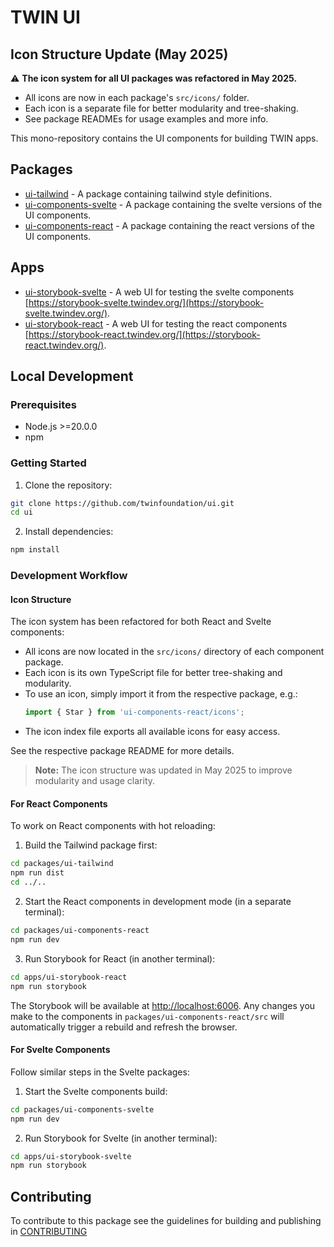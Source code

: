 # TWIN UI

## Icon Structure Update (May 2025)

:warning: **The icon system for all UI packages was refactored in May 2025.**

- All icons are now in each package's `src/icons/` folder.
- Each icon is a separate file for better modularity and tree-shaking.
- See package READMEs for usage examples and more info.

This mono-repository contains the UI components for building TWIN apps.

## Packages

- [ui-tailwind](packages/ui-tailwind/README.md) - A package containing tailwind style definitions. 
- [ui-components-svelte](packages/ui-components-svelte/README.md) - A package containing the svelte versions of the UI components.
- [ui-components-react](packages/ui-components-react/README.md) - A package containing the react versions of the UI components.

## Apps

- [ui-storybook-svelte](apps/ui-storybook-svelte/README.md) - A web UI for testing the svelte components [https://storybook-svelte.twindev.org/](https://storybook-svelte.twindev.org/).
- [ui-storybook-react](apps/ui-storybook-react/README.md) - A web UI for testing the react components [https://storybook-react.twindev.org/](https://storybook-react.twindev.org/).

## Local Development

### Prerequisites

- Node.js >=20.0.0
- npm

### Getting Started

1. Clone the repository:

```bash
git clone https://github.com/twinfoundation/ui.git
cd ui
```

2. Install dependencies:

```bash
npm install
```

### Development Workflow

#### Icon Structure

The icon system has been refactored for both React and Svelte components:
- All icons are now located in the `src/icons/` directory of each component package.
- Each icon is its own TypeScript file for better tree-shaking and modularity.
- To use an icon, simply import it from the respective package, e.g.:
  ```js
  import { Star } from 'ui-components-react/icons';
  ```
- The icon index file exports all available icons for easy access.

See the respective package README for more details.

> **Note:** The icon structure was updated in May 2025 to improve modularity and usage clarity.

#### For React Components

To work on React components with hot reloading:

1. Build the Tailwind package first:

```bash
cd packages/ui-tailwind
npm run dist
cd ../..
```

2. Start the React components in development mode (in a separate terminal):

```bash
cd packages/ui-components-react
npm run dev
```

3. Run Storybook for React (in another terminal):

```bash
cd apps/ui-storybook-react
npm run storybook
```

The Storybook will be available at [http://localhost:6006](http://localhost:6006). Any changes you make to the components in `packages/ui-components-react/src` will automatically trigger a rebuild and refresh the browser.

#### For Svelte Components

Follow similar steps in the Svelte packages:

1. Start the Svelte components build:

```bash
cd packages/ui-components-svelte
npm run dev
```

2. Run Storybook for Svelte (in another terminal):

```bash
cd apps/ui-storybook-svelte
npm run storybook
```

## Contributing

To contribute to this package see the guidelines for building and publishing in [CONTRIBUTING](./CONTRIBUTING.md)
